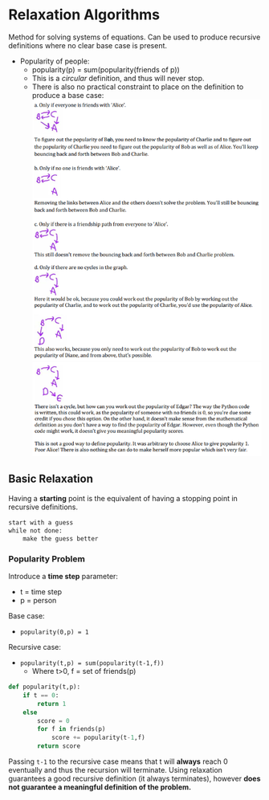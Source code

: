# Relaxation Algorithms
Method for solving systems of equations. Can be used to produce recursive definitions where no clear base case is present.
* Popularity of people:
    * popularity(p) = sum(popularity(friends of p))
    * This is a *circular* definition, and thus will never stop.
    * There is also no practical constraint to place on the definition to produce a base case:
        ![](../images/2017-08-15-08-19-31.png)
        ![](../images/2017-08-15-08-19-45.png)

## Basic Relaxation
Having a **starting** point is the equivalent of having a stopping point in recursive definitions.
```
start with a guess
while not done:
    make the guess better
```
### Popularity Problem
Introduce a **time step** parameter:
* t = time step
* p = person

Base case:
* `popularity(0,p) = 1`

Recursive case:
* `popularity(t,p) = sum(popularity(t-1,f))`
    * Where t>0, f = set of friends(p)

```python
def popularity(t,p):
    if t == 0:
        return 1
    else
        score = 0
        for f in friends(p)
            score += popularity(t-1,f)
        return score
```
Passing `t-1` to the recursive case means that t will **always** reach 0 eventually and thus the recursion will terminate. Using relaxation guarantees a good recursive definition (it always terminates), however **does not guarantee a meaningful definition of the problem.**
